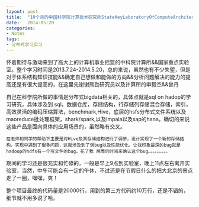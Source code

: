 ```yaml
---
layout: post
title:  "10个月的中国科学院计算技术研究所StateKeyLaboratoryOfComputeArchitectureSystemLaboratory"
date:   2014-05-20
categories: 
- Notes 
tags:
- 分布式学习实习
---
```


怀着期待与激动来到了高大上的计算机事业摇篮的中科院计算所&&国家重点实验室。整个学习时间是2013.7.24-2014.5.20，总的来说，虽然也有不少失望，但是对于体系结构知识技能&&确定自己想做和能做的方向&&分析问题解决的能力的提高还是有很大提高的，在这里先谢谢熊劲研究员以及计算所的申毅杰&&曾丹


自己在科学院所做的事情是分布式bigdata相关的，具体点就是sql on hadop的学习研究，具体涉及到 sql，数据仓库，存储结构，行存储列存储混合存储，索引，高效灵活的编码压缩算法，benchmark,Hive，底层的hsfs分布式文件系统以及maoreduce批处理框架，shark/spark,以及Impala以及sap的hana。确切的来说这些产品是面向具体的应用场景的，虽然略有交叉。


    在老师和同学的帮助下主要是对Hive及其存储结构进行了调研，设计实现了一个新的存储结构，实现中遇到了很多问题，这就涉及到了调bug以及性能优化。让我印象最深的bug就是hadoop的hdfs有一个写文件的bug，花了我 两周的时间来确认这个bug。。。。。。。。。



期间的学习还是很充实和忙碌的，一般是早上9点到实验室，晚上11点左右离开实验室，当然，中午可能会有一定的午休，不过还是在节假日什么的把大北京的景点走了一圈，嘿嘿，爽！



整个项目最终的代码量是20000行，用到的第三方代码约10万行，还是不错的，细节就不用多说了哈。
 

